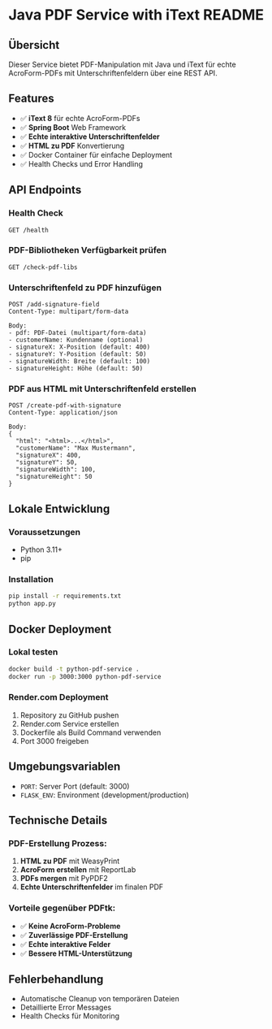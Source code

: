 # Java PDF Service with iText README

## Übersicht
Dieser Service bietet PDF-Manipulation mit Java und iText für echte AcroForm-PDFs mit Unterschriftenfeldern über eine REST API.

## Features
- ✅ **iText 8** für echte AcroForm-PDFs
- ✅ **Spring Boot** Web Framework
- ✅ **Echte interaktive Unterschriftenfelder**
- ✅ **HTML zu PDF** Konvertierung
- ✅ Docker Container für einfache Deployment
- ✅ Health Checks und Error Handling

## API Endpoints

### Health Check
```
GET /health
```

### PDF-Bibliotheken Verfügbarkeit prüfen
```
GET /check-pdf-libs
```

### Unterschriftenfeld zu PDF hinzufügen
```
POST /add-signature-field
Content-Type: multipart/form-data

Body:
- pdf: PDF-Datei (multipart/form-data)
- customerName: Kundenname (optional)
- signatureX: X-Position (default: 400)
- signatureY: Y-Position (default: 50)
- signatureWidth: Breite (default: 100)
- signatureHeight: Höhe (default: 50)
```

### PDF aus HTML mit Unterschriftenfeld erstellen
```
POST /create-pdf-with-signature
Content-Type: application/json

Body:
{
  "html": "<html>...</html>",
  "customerName": "Max Mustermann",
  "signatureX": 400,
  "signatureY": 50,
  "signatureWidth": 100,
  "signatureHeight": 50
}
```

## Lokale Entwicklung

### Voraussetzungen
- Python 3.11+
- pip

### Installation
```bash
pip install -r requirements.txt
python app.py
```

## Docker Deployment

### Lokal testen
```bash
docker build -t python-pdf-service .
docker run -p 3000:3000 python-pdf-service
```

### Render.com Deployment
1. Repository zu GitHub pushen
2. Render.com Service erstellen
3. Dockerfile als Build Command verwenden
4. Port 3000 freigeben

## Umgebungsvariablen
- `PORT`: Server Port (default: 3000)
- `FLASK_ENV`: Environment (development/production)

## Technische Details

### PDF-Erstellung Prozess:
1. **HTML zu PDF** mit WeasyPrint
2. **AcroForm erstellen** mit ReportLab
3. **PDFs mergen** mit PyPDF2
4. **Echte Unterschriftenfelder** im finalen PDF

### Vorteile gegenüber PDFtk:
- ✅ **Keine AcroForm-Probleme**
- ✅ **Zuverlässige PDF-Erstellung**
- ✅ **Echte interaktive Felder**
- ✅ **Bessere HTML-Unterstützung**

## Fehlerbehandlung
- Automatische Cleanup von temporären Dateien
- Detaillierte Error Messages
- Health Checks für Monitoring
